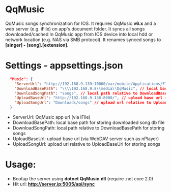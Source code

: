 # QqMusic
QqMusic songs synchronization for IOS. It requires QqMusic <b>v6.x</b> and a web server (e.g. iFile) on app's document folder. It syncs all songs downloaded/cached in QqMusic app from IOS device into local hdd or network location (e.g. NAS via SMB protocol). It renames synced songs to <b>[singer] - [song].[extension]</b>.


# Settings - appsettings.json
```json
  "Music": {
    "ServerUrl": "http://192.168.9.139:10000/var/mobile/Applications/F16E8B42-BA8F-4E78-8CA4-E5C20C42EEEE/Documents", // QqMusic app url (via iFile)
    "DownloadBasePath": "\\\\192.168.9.8\\media\\QqMusic", // local base path for storing downloaded song db file
    "DownloadSongPath": "songs", // local path relative to DownloadBasePath for storing songs
    "UploadBaseUrl": "http://192.168.9.138:8000/", // upload base url (via WebDAV server such as nPlayer)
    "UploadSongUrl": "Downloads/songs" // upload url relative to UploadBaseUrl for storing songs
  }
```
* ServerUrl: QqMusic app url (via iFile)
* DownloadBasePath: local base path for storing downloaded song db file
* DownloadSongPath: local path relative to DownloadBasePath for storing songs
* UploadBaseUrl: upload base url (via WebDAV server such as nPlayer)
* UploadSongUrl: upload url relative to UploadBaseUrl for storing songs


# Usage:
* Bootup the server using <b>dotnet QqMusic.dll</b> (require .net core 2.0)
* Hit url: <b>http://server.ip:5005/api/sync</b>

